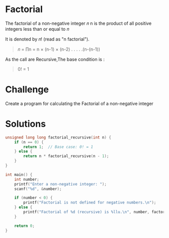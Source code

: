 # Factorial

The factorial of a non-negative integer 
𝑛
n is the product of all positive integers less than or equal to 
𝑛

 It is denoted by 𝑛! (read as "n factorial").
                                        
>𝑛 = ∏n = n × (n-1) × (n-2) . . . . .(n-(n-1))

As the call are Recursive,The base condition is :

> 0! = 1

# Challenge

Create a program for calculating the Factorial of a non-negative integer 

# Solutions 

```C
unsigned long long factorial_recursive(int n) {
    if (n == 0) {
        return 1;  // Base case: 0! = 1
    } else {
        return n * factorial_recursive(n - 1);  
    }
}

int main() {
    int number;
    printf("Enter a non-negative integer: ");
    scanf("%d", &number);

    if (number < 0) {
        printf("Factorial is not defined for negative numbers.\n");
    } else {
        printf("Factorial of %d (recursive) is %llu.\n", number, factorial_recursive(number));
    }

    return 0;
}
```